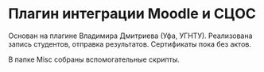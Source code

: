 # Плагин интеграции Moodle и СЦОС

Основан на плагине Владимира Дмитриева (Уфа, УГНТУ). Реализована запись студентов, отправка результатов. Сертификаты пока без актов.

В папке Misc собраны вспомогательные скрипты.
